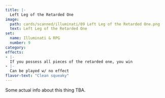 ```yaml
---
title: |-
  Left Leg of the Retarded One
image: 
  path: cards/scanned/illuminati/09 Left Leg of the Retarded One.png
  text: Left Leg of the Retarded One
set:
  name: Illuminati & RPG
  number: 9
category: 
effects: 
- |-
  If you possess all pieces of the retarded one, you win
- |-
  Can be played w/ no effect
flavor-text: "Clean squeaky"
---
```

Some actual info about this thing TBA.
